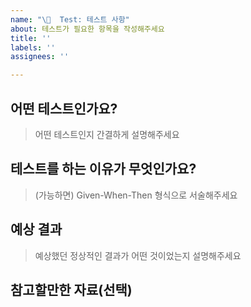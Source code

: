 ```yaml
---
name: "\📝  Test: 테스트 사항"
about: 테스트가 필요한 항목을 작성해주세요
title: ''
labels: ''
assignees: ''

---
```


## 어떤 테스트인가요?

> 어떤 테스트인지 간결하게 설명해주세요

## 테스트를 하는 이유가 무엇인가요?

> (가능하면) Given-When-Then 형식으로 서술해주세요

## 예상 결과

> 예상했던 정상적인 결과가 어떤 것이었는지 설명해주세요

## 참고할만한 자료(선택)
